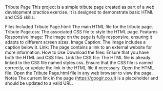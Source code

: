 Tribute Page
This project is a simple tribute page created as part of a web development practice exercise. It is designed to demonstrate basic HTML and CSS skills.

Files Included
Tribute Page.html: The main HTML file for the tribute page.
Tribute Page.css: The associated CSS file to style the HTML page.
Features
Responsive Image: The image on the page is fully responsive, ensuring it adapts to different screen sizes.
Image Caption: The image includes a caption below it.
Link: The page contains a link to an external website for more information.
How to Use
Download the files: Ensure that you have both the HTML and CSS files.
Link the CSS file: The HTML file is already linked to the CSS file named styles.css. Ensure that the CSS file is named correctly, or update the link in the HTML file if necessary.
Open the HTML file: Open the Tribute Page.html file in any web browser to view the page.
Notes
The current link in the page (https://googlr.co.ul) is a placeholder and should be updated to a valid URL.
